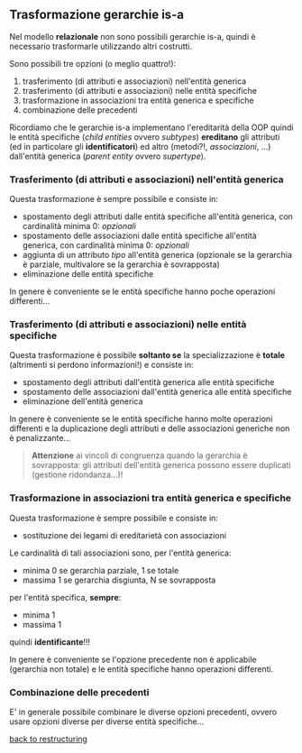 ## Trasformazione gerarchie is-a

Nel modello **relazionale** non sono possibili gerarchie is-a, quindi è necessario trasformarle utilizzando altri costrutti.

Sono possibili tre opzioni (o meglio quattro!):
1. trasferimento (di attributi e associazioni) nell'entità generica
2. trasferimento (di attributi e associazioni) nelle entità specifiche
3. trasformazione in associazioni tra entità generica e specifiche
4. combinazione delle precedenti

Ricordiamo che le gerarchie is-a implementano l'ereditarità della OOP quindi le entità specifiche (*child entities* ovvero *subtypes*) **ereditano** gli attributi (ed in particolare gli **identificatori**) ed altro (metodi?!, *associazioni*, ...) dall'entità generica (*parent entity* ovvero *supertype*).

### Trasferimento (di attributi e associazioni) nell'entità generica
Questa trasformazione è sempre possibile e consiste in:

* spostamento degli attributi dalle entità specifiche all'entità generica, con cardinalità minima 0: *opzionali*
* spostamento delle associazioni dalle entità specifiche all'entità generica, con cardinalità minima 0: *opzionali*
* aggiunta di un attributo *tipo* all'entità generica (opzionale se la gerarchia è parziale, multivalore se la gerarchia è sovrapposta)
* eliminazione delle entità specifiche

In genere è conveniente se le entità specifiche hanno poche operazioni differenti...

### Trasferimento (di attributi e associazioni) nelle entità specifiche
Questa trasformazione è possibile **soltanto se** la specializzazione è **totale** (altrimenti si perdono informazioni!) e consiste in:

* spostamento degli attributi dall'entità generica alle entità specifiche
* spostamento delle associazioni dall'entità generica alle entità specifiche
* eliminazione dell'entità generica

In genere è conveniente se le entità specifiche hanno molte operazioni differenti e la duplicazione degli attributi e delle associazioni generiche non è penalizzante...

> **Attenzione** ai vincoli di congruenza quando la gerarchia è sovrapposta: gli attributi dell'entità generica possono essere duplicati (gestione ridondanza...)!

### Trasformazione in associazioni tra entità generica e specifiche
Questa trasformazione è sempre possibile e consiste in:

* sostituzione dei legami di ereditarietà con associazioni

Le cardinalità di tali associazioni sono, per l'entità generica:

* minima 0 se gerarchia parziale, 1 se totale
* massima 1 se gerarchia disgiunta, N se sovrapposta

per l'entità specifica, **sempre**:

* minima 1
* massima 1

quindi **identificante**!!!

In genere è conveniente se l'opzione precedente non è applicabile (gerarchia non totale) e le entità specifiche hanno operazioni differenti.

### Combinazione delle precedenti

E' in generale possibile combinare le diverse opzioni precedenti, ovvero usare opzioni diverse per diverse entità specifiche...

[back to restructuring](restructuring.md)